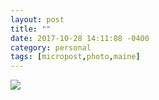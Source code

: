 ```yaml
---
layout: post
title: ""
date: 2017-10-28 14:11:08 -0400
category: personal
tags: [micropost,photo,maine]
---
```


![](https://thecave-com.s3.amazonaws.com/Photo-2017-10-28-14-09-Q3LyvQpc77iCDgQcM863.jpg)

